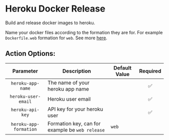 Heroku Docker Release
=======

Build and release docker images to heroku.

Name your docker files according to the formation they are for. For example `Dockerfile.web` formation for `web`.
See more [here](https://devcenter.heroku.com/articles/container-registry-and-runtime#pushing-multiple-images).

## Action Options:

|Parameter|Description|Default Value|Required|
|:---:|---|---|:---:|
|`heroku-app-name`|The name of your heroku app name||:white_check_mark:|
|`heroku-user-email`|Heroku user email||:white_check_mark:|
|`heroku-api-key`|API key for your heroku user||:white_check_mark:|
|`heroku-app-formation`|Formation key, can for example be `web release`|`web`||
